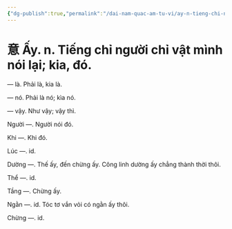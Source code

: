```yaml
---
{"dg-publish":true,"permalink":"/dai-nam-quac-am-tu-vi/ay-n-tieng-chi-nguoi-chi-vat-minh-noi-lai-kia-do/","tags":["âm-tự-vị"],"created":"2025-08-15T14:51:54.929+07:00"}
---
```


# 意 Ấy. n. Tiếng chỉ người chỉ vật mình nói lại; kia, đó.

— là. Phải là, kia là.

— nó. Phải là nó; kìa nó.

— vậy. Như vậy; vậy thì.

Người —. Người nói đó.

Khi —. Khi đó.

Lúc —. id.

Dường —. Thế ấy, đến chừng ấy. Công linh dường ấy chẳng thành thời thôi.

Thể —. id.

Tầng —. Chừng ấy.

Ngằn —. id. Tóc tơ vắn vỏi có ngằn ấy thôi.

Chừng —. id.